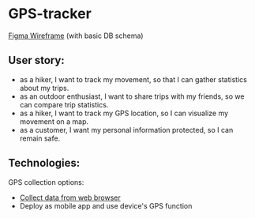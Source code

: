# GPS-tracker

[Figma Wireframe](https://www.figma.com/file/ee0XFaA4nBJgv0WwBML2kf/Front-end-wireframe?node-id=0%3A1) (with basic DB schema)

## User story:
- as a hiker, I want to track my movement, so that I can gather statistics about my trips.
- as an outdoor enthusiast, I want to share trips with my friends, so we can compare trip statistics.
- as a hiker, I want to track my GPS location, so I can visualize my movement on a map.
- as a customer, I want my personal information protected, so I can remain safe.

## Technologies:
GPS collection options:
* [Collect data from web browser](https://developer.mozilla.org/en-US/docs/Web/API/Geolocation_API/Using_the_Geolocation_API)
* Deploy as mobile app and use device's GPS function

